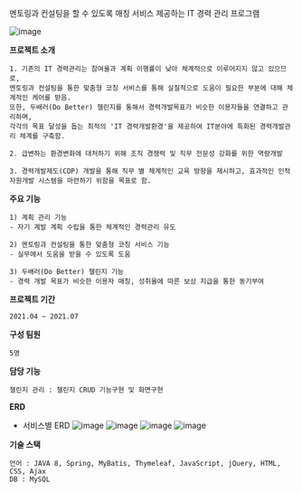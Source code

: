 멘토링과 컨설팅을 할 수 있도록 매칭 서비스 제공하는 IT 경력 관리 프로그램

![image](https://github.com/Wool-ly/DEVCDPER/assets/78457967/af96c418-2d92-43f6-83fd-745374f090e4)


**프로젝트 소개**
```
1. 기존의 IT 경력관리는 참여율과 계획 이행률이 낮아 체계적으로 이루어지지 않고 있으므로,
멘토링과 컨설팅을 통한 맞춤형 코칭 서비스를 통해 실질적으로 도움이 필요한 부분에 대해 체계적인 케어를 받음.
또한, 두배러(Do Better) 챌린지를 통해서 경력개발목표가 비슷한 이용자들을 연결하고 관리하며,
각각의 목표 달성을 돕는 최적의 'IT 경력개발환경'을 제공하여 IT분야에 특화된 경력개발관리 체계를 구축함.

2. 급변하는 환경변화에 대처하기 위해 조직 경쟁력 및 직무 전문성 강화를 위한 역량개발

3. 경력개발제도(CDP) 개발을 통해 직무 별 체계적인 교육 방향을 제시하고, 효과적인 인적 자원개발 시스템을 마련하기 위함을 목표로 함.
```

**주요 기능**
```
1) 계획 관리 기능
- 자기 계발 계획 수립을 통한 체계적인 경력관리 유도

2) 멘토링과 컨설팅을 통한 맞춤형 코칭 서비스 기능
- 실무에서 도움을 받을 수 있도록 도움

3) 두배러(Do Better) 챌린지 기능
- 경력 개발 목표가 비슷한 이용자 매칭, 성취율에 따른 보상 지급을 통한 동기부여
```

**프로젝트 기간**
```
2021.04 ~ 2021.07
```

**구성 팀원**
```
5명
```

**담당 기능**
```
챌린지 관리 : 챌린지 CRUD 기능구현 및 화면구현
```

**ERD**
- 서비스별 ERD
![image](https://github.com/Wool-ly/DEVCDPER/assets/78457967/571380bf-37ee-4aaf-b26c-cd0dcbb277d0)
![image](https://github.com/Wool-ly/DEVCDPER/assets/78457967/6897b304-230c-4e0e-bf2e-dff63797337a)
![image](https://github.com/Wool-ly/DEVCDPER/assets/78457967/d94e4cfb-f772-4d5c-aab3-f61e15642e01)
![image](https://github.com/Wool-ly/DEVCDPER/assets/78457967/14b053b3-836c-4b37-b7a8-75431d1ce0c8)


**기술 스택**
```
언어 : JAVA 8, Spring, MyBatis, Thymeleaf, JavaScript, jQuery, HTML, CSS, Ajax
DB : MySQL
```
